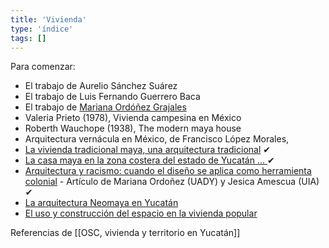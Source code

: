 ```yaml
---
title: 'Vivienda'
type: 'índice'
tags: []
---
```


Para comenzar:

- El trabajo de Aurelio Sánchez Suárez
- El trabajo de Luis Fernando Guerrero Baca
- El trabajo de [Mariana Ordóñez Grajales](https://es.wikipedia.org/wiki/Mariana_Ord%C3%B3%C3%B1ez_Grajales)
- Valeria Prieto (1978), Vivienda campesina en México
- Roberth Wauchope (1938), The modern maya house
- Arquitectura vernácula en México, de Francisco López Morales,
- [La vivienda tradicional maya, una arquitectura tradicional](http://revistasacademicas.ucol.mx/index.php/palapa/article/view/137) ✔	
- [La casa maya en la zona costera del estado de Yucatán ... ](https://www.researchgate.net/publication/322988988_La_casa_maya_en_la_zona_costera_del_estado_de_Yucatan_tecnica_tradicional_de_construccion_y_sus_factores_de_riesgo) ✔
- [Arquitectura y racismo: cuando el diseño se aplica como herramienta colonial](https://www.archdaily.mx/mx/941748/arquitectura-y-racismo-el-diseno-como-herramienta-colonial) - Artículo de Mariana Ordoñez (UADY) y Jesica Amescua (UIA) ✔
- [La arquitectura Neomaya en Yucatán](http://asri.eumed.net/4/arquitectura-neomaya.html)
- [El uso y construcción del espacio en la vivienda popular](http://www.gazeta-antropologia.es/?p=3449)

Referencias de [[OSC, vivienda y territorio en Yucatán]]